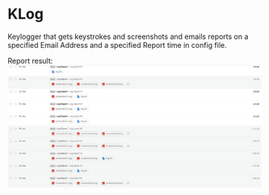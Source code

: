 # KLog
Keylogger that gets keystrokes and screenshots and emails reports on a specified Email Address and a specified Report time in config file.

Report result: <br>
![result](https://github.com/tenick/KLog/blob/master/report.jpg)

